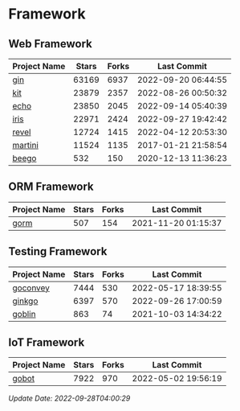 # Framework

## Web Framework
| Project Name | Stars | Forks | Last Commit |
| ------------ | ----- | ----- | ----------- |
| [gin](https://github.com/gin-gonic/gin) | 63169 | 6937 | 2022-09-20 06:44:55 |
| [kit](https://github.com/go-kit/kit) | 23879 | 2357 | 2022-08-26 00:50:32 |
| [echo](https://github.com/labstack/echo) | 23850 | 2045 | 2022-09-14 05:40:39 |
| [iris](https://github.com/kataras/iris) | 22971 | 2424 | 2022-09-27 19:42:42 |
| [revel](https://github.com/revel/revel) | 12724 | 1415 | 2022-04-12 20:53:30 |
| [martini](https://github.com/go-martini/martini) | 11524 | 1135 | 2017-01-21 21:58:54 |
| [beego](https://github.com/astaxie/beego) | 532 | 150 | 2020-12-13 11:36:23 |

## ORM Framework
| Project Name | Stars | Forks | Last Commit |
| ------------ | ----- | ----- | ----------- |
| [gorm](https://github.com/jinzhu/gorm) | 507 | 154 | 2021-11-20 01:15:37 |

## Testing Framework
| Project Name | Stars | Forks | Last Commit |
| ------------ | ----- | ----- | ----------- |
| [goconvey](https://github.com/smartystreets/goconvey) | 7444 | 530 | 2022-05-17 18:39:55 |
| [ginkgo](https://github.com/onsi/ginkgo) | 6397 | 570 | 2022-09-26 17:00:59 |
| [goblin](https://github.com/franela/goblin) | 863 | 74 | 2021-10-03 14:34:22 |

## IoT Framework
| Project Name | Stars | Forks | Last Commit |
| ------------ | ----- | ----- | ----------- |
| [gobot](https://github.com/hybridgroup/gobot) | 7922 | 970 | 2022-05-02 19:56:19 |

*Update Date: 2022-09-28T04:00:29*